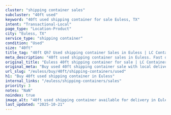```yaml
---
cluster: "shipping container sales"
subcluster: "40ft used"
keyword: "40ft used shipping container for sale Euless, TX"
intent: "Transactional-Local"
page_type: "Location-Product"
city: "Euless, TX"
service_type: "shipping container"
condition: "Used"
size: "40ft"
title_tag: "40ft Qh7 Used shipping container Sales in Euless | LC Container"
meta_description: "40ft used shipping container sales in Euless. Fast delivery, competitive pricing. Serving shipping containers area. Quote ID: VXR. Call (214) 524-4168 for your free quote today."
original_title: "Euless 40ft shipping container for sale | LC Container"
original_meta: "Buy used 40ft shipping container sale with local delivery in Euless, TX. LC Container — local Since 2003. Request a fast quote today."
url_slug: "/euless/buy/40ft/shipping-containers/used"
h1: "Buy 40ft used shipping container in Euless"
internal_links: "/euless/shipping-containers/sales"
priority: 3
notes: "NaN"
noindex: true
image_alt: "40ft used shipping container available for delivery in Euless"
last_updated: "2025-10-21"
---
```


<!-- TODO: Add unique city/inventory copy, images, and internal links here. -->
